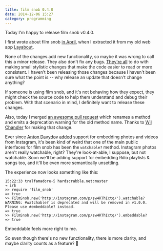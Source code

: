 ```yaml
---
title: film snob 0.4.0
date: 2014-12-06 15:27
category: programming
---
```


Today I'm happy to release film snob v0.4.0.

I first wrote about film snob [in April][], when I extracted it from my old web
app [Layabout][].

[in April]: /2014/refactoring-old-code/
[Layabout]: http://layabout.tv

None of the changes add new functionality, so maybe it was wrong to call this a
minor release. They also don't fix any bugs. [They're all][] to do with making
small stylistic changes that make the code easier to read or more consistent. I
haven't been releasing those changes because I haven't been sure what the point
is -- why release an update that doesn't change anything?

[They're all]: https://github.com/maxjacobson/film_snob/compare/v0.3.13...v0.4.0

If someone is using film snob, and it's not behaving how they expect, they might
check the source code to help them understand and debug their problem. With that
scenario in mind, I definitely want to release these changes.

Also, today I merged [an awesome pull request][] which renames a method and
emits a deprecation warning for the old method name. Thanks to [Wil Chandler][]
for making that change.

[an awesome pull request]: https://github.com/maxjacobson/film_snob/pull/56
[Wil Chandler]: https://github.com/wilchandler

Ever since [Anton Davydov][] [added][instagram] support for embedding photos and
videos from Instagram, it's been kind of weird that one of the main public
interfaces for film snob has been the `watchable?` method. Instagram photos
aren't really watchable, right? They're look-at-able, I suppose, but not
watchable. Soon we'll be adding support for embedding Rdio playlists & songs
too, and it'll be even more semantically unsettling.

[Anton Davydov]: https://github.com/davydovanton
[instagram]: https://github.com/maxjacobson/film_snob/pull/29

The experience now looks something like this:

```
15:22:33 tralfamadore-5 hardscrabble.net:master
⇥ irb
>> require 'film_snob'
=> true
>> FilmSnob.new('http://instagram.com/p/sw4RThIctq/').watchable?
WARNING: #watchable? is deprecated and will be removed in v1.0.0. Please use #embeddable? instead.
=> true
>> FilmSnob.new('http://instagram.com/p/sw4RThIctq/').embeddable?
=> true
```

Embeddable feels more right to me.

So even though there's no new functionality, there is more clarity, and maybe
clarity counts as a feature? 🍃

